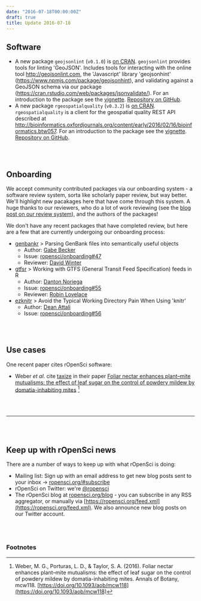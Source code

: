 ```yaml
---
date: "2016-07-18T00:00:00Z"
draft: true
title: Update 2016-07-18
---
```


## Software

* A new package `geojsonlint` (`v0.1.0`) is [on CRAN](https://cran.rstudio.com/web/packages/geojsonlint). `geojsonlint` provides tools for linting 'GeoJSON'. Includes tools for interacting with the online tool <http://geojsonlint.com>, the 'Javascript' library 'geojsonhint' (<https://www.npmjs.com/package/geojsonhint>), and validating against a GeoJSON schema via our package (<https://cran.rstudio.com/web/packages/jsonvalidate/>). For an introduction to the package see the [vignette](https://cran.rstudio.com/web/packages/geojsonlint/vignettes/geojsonlint_vignette.html). [Repository on GitHub][geojsonlint].
* A new package `rgeospatialquality` (`v0.3.2`) is [on CRAN](https://cran.rstudio.com/web/packages/rgeospatialquality). `rgeospatialquality` is a client for the geospatial quality REST API described at <http://bioinformatics.oxfordjournals.org/content/early/2016/02/16/bioinformatics.btw057>. For an introduction to the package see the [vignette](https://cran.rstudio.com/web/packages/rgeospatialquality/vignettes/geospatial-quality-api.html). [Repository on GitHub][rgeospatialquality].

<br><br>

## Onboarding

We accept community contributed packages via our onboarding system - a software review
system, sorta like scholarly paper review, but way better. We'll highlight new pacakages
here that have come through this system. A huge thanks to our reviewers, who
do a lot of work reviewing (see the [blog post on our review system](https://ropensci.org/blog/2016/03/28/software-review)), and the authors of the packages!

We don't have any recent packages that have completed review, but here are a few that are currently undergoing our onboarding process:

* [genbankr][genbankr] > Parsing GenBank files into semantically useful objects
    * Author: [Gabe Becker](https://github.com/gmbecker)
    * Issue: [ropensci/onboarding#47](https://github.com/ropensci/onboarding/issues/47)
    * Reviewer: [David Winter](https://github.com/dwinter)
* [gtfsr][gtfsr] > Working with GTFS (General Transit Feed Specification) feeds in R
    * Author: [Danton Noriega](https://github.com/ultinomics)
    * Issue: [ropensci/onboarding#55](https://github.com/ropensci/onboarding/issues/55)
    * Reviewer: [Robin Lovelace](https://github.com/Robinlovelace)
* [ezknitr][ezknitr] > Avoid the Typical Working Directory Pain When Using 'knitr'
    * Author: [Dean Attali](https://github.com/daattali)
    * Issue: [ropensci/onboarding#56](https://github.com/ropensci/onboarding/issues/56)

<br><br>

## Use cases

One recent paper cites rOpenSci software:

* Weber _et al_. cite [taxize][taxize] in their paper [Foliar nectar enhances plant–mite mutualisms: the effect of leaf sugar on the control of powdery mildew by domatia-inhabiting mites](https://doi.org/10.1093/aob/mcw118) [^1]

<br><br>

-----------------------------

<br><br>

## Keep up with rOpenSci news

There are a number of ways to keep up with what rOpenSci is doing:

* Mailing list: Sign up with an email address to get new blog posts sent to your inbox -> [ropensci.org/#subscribe](https://ropensci.org/#subscribe)
* rOpenSci on Twitter: we're [@ropensci](https://twitter.com/ropensci)
* The rOpenSci blog at [ropensci.org/blog](https://ropensci.org/blog) - you can subscribe in any RSS aggregator, or manually via [https://ropensci.org/feed.xml](https://ropensci.org/feed.xml). We also announce new blog posts on our Twitter account.

[jsonvalidate]: https://github.com/ropenscilabs/jsonvalidate
[rgeospatialquality]: https://github.com/ropenscilabs/rgeospatialquality
[geojsonlint]: https://github.com/ropenscilabs/geojsonlint
[taxize]: https://github.com/ropensci/taxize
[genbankr]: https://github.com/gmbecker/genbankr
[gtfsr]: https://github.com/ropenscilabs/gtfsr
[ezknitr]: https://github.com/daattali/ezknitr

<br><br>

### Footnotes

[^1]: Weber, M. G., Porturas, L. D., & Taylor, S. A. (2016). Foliar nectar enhances plant–mite mutualisms: the effect of leaf sugar on the control of powdery mildew by domatia-inhabiting mites. Annals of Botany, mcw118. [https://doi.org/10.1093/aob/mcw118](https://doi.org/10.1093/aob/mcw118)
